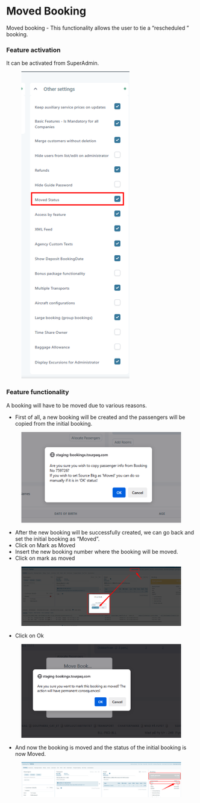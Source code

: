 # Moved Booking

Moved booking - This functionality allows the user to tie a “rescheduled ” booking.&#x20;

### **Feature activation**

It can be activated from SuperAdmin.&#x20;

<figure><img src=".gitbook/assets/image (1) (1) (1).png" alt=""><figcaption></figcaption></figure>

### **Feature functionality**

A booking will have to be moved due to various reasons.&#x20;

* First of all, a new booking will be created and the passengers will be copied from the initial booking.&#x20;

<figure><img src=".gitbook/assets/image (2) (1) (1).png" alt=""><figcaption></figcaption></figure>

* After the new booking will be successfully created, we can go back and set the initial booking as “Moved”.&#x20;
* Click on Mark as Moved&#x20;
* Insert the new booking number where the booking will be moved.&#x20;
* Click on mark as moved&#x20;

<figure><img src=".gitbook/assets/image (3) (1).png" alt=""><figcaption></figcaption></figure>

* Click on Ok&#x20;

<figure><img src=".gitbook/assets/image (5).png" alt=""><figcaption></figcaption></figure>

* And now the booking is moved and the status of the initial booking is now Moved.&#x20;

<figure><img src=".gitbook/assets/image (6).png" alt=""><figcaption></figcaption></figure>
